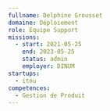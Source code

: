 ```yaml
---
fullname: Delphine Grousset
domaine: Déploiement
role: Equipe Support
missions:
  - start: 2021-05-25
    end: 2023-05-25
    status: admin
    employer: DINUM
startups:
  - itou
competences:
  - Gestion de Produit
---
```

